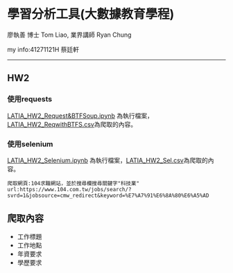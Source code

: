 # 學習分析工具(大數據教育學程)

廖執善 博士 Tom Liao, 業界講師 Ryan Chung

my info:41271121H 蔡廷軒
***
## HW2

### 使用requests
[LATIA_HW2_Request&BTFSoup.ipynb](https://github.com/BlankTsai/LATIA112-2/blob/main/HW2/LATIA_HW2_Request%26BTFSoup.ipynb) 為執行檔案，[LATIA_HW2_ReqwithBTFS.csv](https://github.com/BlankTsai/LATIA112-2/blob/main/HW2/LATIA_HW2_ReqwithBTFS.csv)為爬取的內容。

### 使用selenium
[LATIA_HW2_Selenium.ipynb](https://github.com/BlankTsai/LATIA112-2/blob/main/HW2/LATIA_HW2_Selenium.ipynb) 為執行檔案，[LATIA_HW2_Sel.csv](https://github.com/BlankTsai/LATIA112-2/blob/main/HW2/LATIA_HW2_Sel.csv)為爬取的內容。

```
爬取網頁:104求職網站，並於搜尋欄搜尋關鍵字"科技業"
url:https://www.104.com.tw/jobs/search/?svrd=1&jobsource=cmw_redirect&keyword=%E7%A7%91%E6%8A%80%E6%A5%AD
```

## 爬取內容

* 工作標題
* 工作地點
* 年資要求
* 學歷要求

